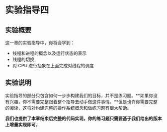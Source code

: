 # 实验指导四

## 实验概要

这一章的实验指导中，你将会学到：

- 线程和进程的概念以及运行状态的表示
- 线程的切换
- 对 CPU 进行抽象在上面完成对线程的调度

## 实验说明

实验指导的部分只包含如何一步步构建我们的目标，并不是练习题。**如果你没有兴趣，你不需要完整跟着整个指导去动手做这件事情。**但是也许你需要完整的阅读，这将对构建完整的操作系统概念和做练习题有很大帮助。

**我们也提供了本章结束后完整的代码实现，你的练习题只需要基于我们给出的版本上增量实现即可。**